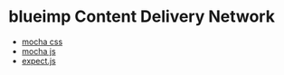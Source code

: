 # blueimp Content Delivery Network

* [mocha css](http://blueimp.github.io/cdn/css/mocha.min.css)
* [mocha js](http://blueimp.github.io/cdn/js/mocha.min.js)
* [expect.js](http://blueimp.github.io/cdn/js/expect.min.js)
